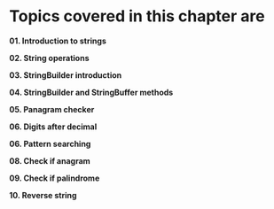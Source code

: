 # Topics covered in this chapter are

**01. Introduction to strings**

**02. String operations**

**03. StringBuilder introduction**

**04. StringBuilder and StringBuffer methods**

**05. Panagram checker**

**06. Digits after decimal**

**06. Pattern searching**

**08. Check if anagram**

**09. Check if palindrome**

**10. Reverse string**
